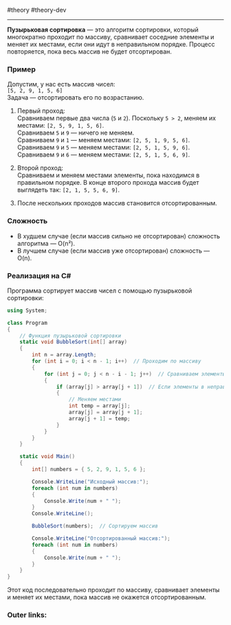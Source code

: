 #theory #theory-dev
 
---
**Пузырьковая сортировка** — это алгоритм сортировки, который многократно проходит по массиву, сравнивает соседние элементы и меняет их местами, если они идут в неправильном порядке. Процесс повторяется, пока весь массив не будет отсортирован.

### **Пример**

Допустим, у нас есть массив чисел:  
`[5, 2, 9, 1, 5, 6]`  
Задача — отсортировать его по возрастанию.

1. Первый проход:  
    Сравниваем первые два числа (`5` и `2`). Поскольку `5 > 2`, меняем их местами: `[2, 5, 9, 1, 5, 6]`.  
    Сравниваем `5` и `9` — ничего не меняем.  
    Сравниваем `9` и `1` — меняем местами: `[2, 5, 1, 9, 5, 6]`.  
    Сравниваем `9` и `5` — меняем местами: `[2, 5, 1, 5, 9, 6]`.  
    Сравниваем `9` и `6` — меняем местами: `[2, 5, 1, 5, 6, 9]`.
    
2. Второй проход:  
    Сравниваем и меняем местами элементы, пока находимся в правильном порядке. В конце второго прохода массив будет выглядеть так: `[2, 1, 5, 5, 6, 9]`.
    
3. После нескольких проходов массив становится отсортированным.
    

### **Сложность**

- В худшем случае (если массив сильно не отсортирован) сложность алгоритма — O(n²).
- В лучшем случае (если массив уже отсортирован) сложность — O(n).

### **Реализация на C#**

Программа сортирует массив чисел с помощью пузырьковой сортировки:

```csharp
using System;

class Program
{
    // Функция пузырьковой сортировки
    static void BubbleSort(int[] array)
    {
        int n = array.Length;
        for (int i = 0; i < n - 1; i++)  // Проходим по массиву
        {
            for (int j = 0; j < n - i - 1; j++)  // Сравниваем элементы
            {
                if (array[j] > array[j + 1])  // Если элементы в неправильном порядке
                {
                    // Меняем местами
                    int temp = array[j];
                    array[j] = array[j + 1];
                    array[j + 1] = temp;
                }
            }
        }
    }

    static void Main()
    {
        int[] numbers = { 5, 2, 9, 1, 5, 6 };

        Console.WriteLine("Исходный массив:");
        foreach (int num in numbers)
        {
            Console.Write(num + " ");
        }
        Console.WriteLine();

        BubbleSort(numbers);  // Сортируем массив

        Console.WriteLine("Отсортированный массив:");
        foreach (int num in numbers)
        {
            Console.Write(num + " ");
        }
    }
}
```

Этот код последовательно проходит по массиву, сравнивает элементы и меняет их местами, пока массив не окажется отсортированным.

### Outer links:

